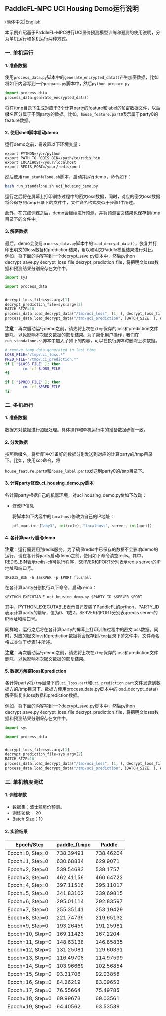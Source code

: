## PaddleFL-MPC UCI Housing Demo运行说明

(简体中文|[English](./README.md))

本示例介绍基于PaddleFL-MPC进行UCI房价预测模型训练和预测的使用说明，分为单机运行和多机运行两种方式。

### 一. 单机运行

#### 1. 准备数据

使用`process_data.py`脚本中的`generate_encrypted_data()`产生加密数据，比如将如下内容写到一个`prepare.py`脚本中，然后`python prepare.py`

```python
import process_data
process_data.generate_encrypted_data()
```

将在/tmp目录下生成对应于3个计算party的feature和label的加密数据文件，以后缀名区分属于不同party的数据。比如，`house_feature.part0`表示属于party0的feature数据。

#### 2. 使用shell脚本启动demo

运行demo之前，需设置以下环境变量：

```
export PYTHON=/yor/python
export PATH_TO_REDIS_BIN=/path/to/redis_bin
export LOCALHOST=/your/localhost
export REDIS_PORT=/your/redis/port
```

然后使用`run_standalone.sh`脚本，启动并运行demo，命令如下：

```bash 
bash run_standalone.sh uci_housing_demo.py
```

运行之后将在屏幕上打印训练过程中的密文loss数据，同时，对应的密文loss数据将会保存到/tmp目录下的文件中，文件命名格式类似于步骤1中所述。

此外，在完成训练之后，demo会继续进行预测，并将预测密文结果也保存到/tmp目录下的文件中。

#### 3. 解密数据

最后，demo会使用`process_data.py`脚本中的`load_decrypt_data()`，恢复并打印出明文的loss数据和prediction结果，用以和明文Paddle模型结果进行对比。
例如，将下面的内容写到一个decrypt_save.py脚本中，然后python decrypt_save.py decrypt_loss_file decrypt_prediction_file，将把明文losss数据和预测结果分别保存在文件中。

```python
import sys

import process_data


decrypt_loss_file=sys.argv[1]
decrypt_prediction_file=sys.argv[2]
BATCH_SIZE=10
process_data.load_decrypt_data("/tmp/uci_loss", (1, ), decrypt_loss_file)
process_data.load_decrypt_data("/tmp/uci_prediction", (BATCH_SIZE, ), decrypt_prediction_file)
```

**注意**：再次启动运行demo之前，请先将上次在`/tmp`保存的loss和prediction文件删除，以免影响本次密文数据的恢复结果。为了简化用户操作，我们在`run_standalone.sh`脚本中加入了如下的内容，可以在执行脚本时删除上次数据。

```bash
# remove temp data generated in last time
LOSS_FILE="/tmp/uci_loss.*"
PRED_FILE="/tmp/uci_prediction.*"
if [ "$LOSS_FILE" ]; then
        rm -rf $LOSS_FILE
fi

if [ "$PRED_FILE" ]; then
        rm -rf $PRED_FILE
fi
```



### 二. 多机运行

#### 1. 准备数据

数据方对数据进行加密处理。具体操作和单机运行中的准备数据步骤一致。

#### 2. 分发数据

按照后缀名，将步骤1中准备好的数据分别发送到对应的计算party的/tmp目录下。比如，使用scp命令，将

`house_feature.part0`和`house_label.part0`发送到party0的/tmp目录下。

#### 3. 计算party修改uci_housing_demo.py脚本

各计算party根据自己的机器环境，对uci_housing_demo.py做如下改动：

* 修改IP信息

  将脚本如下内容中的`localhost`修改为自己的IP地址：

  ```python
  pfl_mpc.init("aby3", int(role), "localhost", server, int(port))
  ```


#### 4. 各计算party启动demo

**注意**：运行需要用到redis服务。为了确保redis中已保存的数据不会影响demo的运行，请在各计算party启动demo之前，使用如下命令清空redis。其中，REDIS_BIN表示redis-cli可执行程序，SERVER和PORT分别表示redis server的IP地址和端口号。

```
$REDIS_BIN -h $SERVER -p $PORT flushall
```

在各计算party分别执行以下命令，启动demo：

```
$PYTHON_EXECUTABLE uci_housing_demo.py $PARTY_ID $SERVER $PORT
```

其中，PYTHON_EXECUTABLE表示自己安装了PaddleFL的python，PARTY_ID表示计算party的编号，值为0、1或2，SERVER和PORT分别表示redis server的IP地址和端口号。

同样地，运行之后将在各计算party的屏幕上打印训练过程中的密文loss数据。同时，对应的密文loss和prediction数据将会保存到`/tmp`目录下的文件中，文件命名格式类似于步骤1中所述。

**注意**：再次启动运行demo之前，请先将上次在`/tmp`保存的loss和prediction文件删除，以免影响本次密文数据的恢复结果。

#### 5. 数据方解密loss和prediction

各计算party将`/tmp`目录下的`uci_loss.part`和`uci_prediction.part`文件发送到数据方的/tmp目录下。数据方使用process_data.py脚本中的load_decrypt_data()解密恢复出loss数据和prediction数据。

例如，将下面的内容写到一个decrypt_save.py脚本中，然后python decrypt_save.py decrypt_loss_file decrypt_prediction_file，将把明文losss数据和预测结果分别保存在文件中。

```python
import sys

import process_data


decrypt_loss_file=sys.argv[1]
decrypt_prediction_file=sys.argv[2]
BATCH_SIZE=10
process_data.load_decrypt_data("/tmp/uci_loss", (1, ), decrypt_loss_file)
process_data.load_decrypt_data("/tmp/uci_prediction", (BATCH_SIZE, ), decrypt_prediction_file)
```

### 三. 单机精度测试

#### 1. 训练参数

- 数据集：波士顿房价预测。
- 训练轮数： 20
- Batch Size：10

#### 2. 实验结果

| Epoch/Step | paddle_fl.mpc | Paddle |
| ---------- | ------------- | ------ |
| Epoch=0, Step=0  | 738.39491 | 738.46204 |
| Epoch=1, Step=0  | 630.68834 | 629.9071 |
| Epoch=2, Step=0  | 539.54683 | 538.1757 |
| Epoch=3, Step=0  | 462.41159 | 460.64722 |
| Epoch=4, Step=0  | 397.11516 | 395.11017 |
| Epoch=5, Step=0  | 341.83102 | 339.69815 |
| Epoch=6, Step=0  | 295.01114 | 292.83597 |
| Epoch=7, Step=0  | 255.35141 | 253.19429 |
| Epoch=8, Step=0  | 221.74739 | 219.65132 |
| Epoch=9, Step=0  | 193.26459 | 191.25981 |
| Epoch=10, Step=0  | 169.11423 | 167.2204 |
| Epoch=11, Step=0  | 148.63138 | 146.85835 |
| Epoch=12, Step=0  | 131.25081 | 129.60391 |
| Epoch=13, Step=0  | 116.49708 | 114.97599 |
| Epoch=14, Step=0  | 103.96669 | 102.56854 |
| Epoch=15, Step=0  | 93.31706 | 92.03858 |
| Epoch=16, Step=0  | 84.26219 | 83.09653 |
| Epoch=17, Step=0  | 76.55664 | 75.49785 |
| Epoch=18, Step=0  | 69.99673 | 69.03561 |
| Epoch=19, Step=0  | 64.40562 | 63.53539 |

